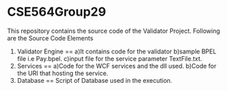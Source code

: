 CSE564Group29
=============

This repository contains the source code of the Validator Project.
Following are the Source Code Elements
1. Validator Engine
==
    a)It contains code for the validator
    b)sample BPEL file i.e Pay.bpel.
    c)input file for the service parameter TextFile.txt.
2. Services 
==
    a)Code for the WCF services and the dll used.
    b)Code for the URI that hosting the service.
3. Database
==
    Script of Database used in the execution.
